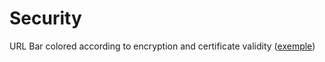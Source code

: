 # Security

URL Bar colored according to encryption and certificate validity ([exemple](https://i.redd.it/0wobjuul0jyz.png))
